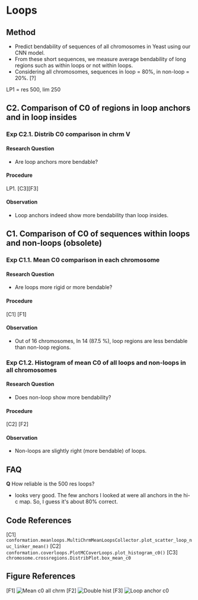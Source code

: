 # Loops

## Method

- Predict bendability of sequences of all chromosomes in Yeast using our CNN model. 
- From these short sequences, we measure average bendability of long regions such as within loops or not within loops. 
- Considering all chromosomes, sequences in loop = 80%, in non-loop = 20%. [?]

LP1 = res 500, lim 250

## C2. Comparison of C0 of regions in loop anchors and in loop insides 

### Exp C2.1. Distrib C0 comparison in chrm V 
#### Research Question 
- Are loop anchors more bendable? 

#### Procedure 
LP1. [C3][F3]

#### Observation 
- Loop anchors indeed show more bendability than loop insides.  

## C1. Comparison of C0 of sequences within loops and non-loops (obsolete)

### Exp C1.1. Mean C0 comparison in each chromosome
#### Research Question
- Are loops more rigid or more bendable? 

#### Procedure 
[C1] [F1]

#### Observation
- Out of 16 chromosomes, In 14 (87.5 %), loop regions are less bendable than non-loop regions.

### Exp C1.2. Histogram of mean C0 of all loops and non-loops in all chromosomes
#### Research Question 
- Does non-loop show more bendability? 

#### Procedure 
[C2] [F2]

#### Observation
- Non-loops are slightly right (more bendable) of loops.

## FAQ 
**Q** How reliable is the 500 res loops? 
- looks very good. The few anchors I looked at were all anchors in the hi-c map. So, I guess it's about 80% correct. 


## Code References 
[C1] `conformation.meanloops.MultiChrmMeanLoopsCollector.plot_scatter_loop_nuc_linker_mean()`
[C2] `conformation.coverloops.PlotMCCoverLoops.plot_histogram_c0()`
[C3] `chromosome.crossregions.DistribPlot.box_mean_c0`

## Figure References 
[F1] ![Mean c0 all chrm](../figures/mcloops/nuc_linker_mean_md_30_mx_None_without_vl.png)
[F2] ![Double hist](../figures/mcloops/hist_c0_bins_40_all_pred.png)
[F3] ![Loop anchor c0](../figures/crossregions/c0_box/loop_anc_lim_250_s_mean7_m_None_VL.png)

